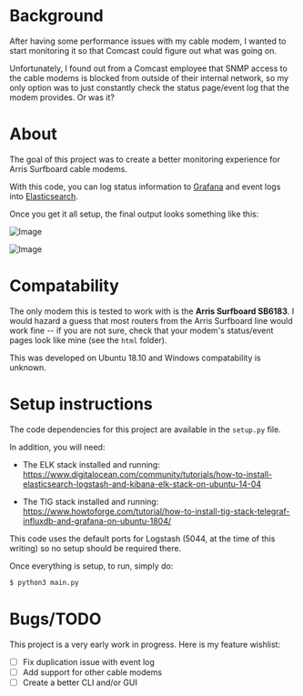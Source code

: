 # Background
After having some performance issues with my cable modem, I wanted to start monitoring it so that Comcast could figure out what was going on.

Unfortunately, I found out from a Comcast employee that SNMP access to the cable modems is blocked from outside of their internal network, so my only option was to just constantly check the status page/event log that the modem provides. Or was it?


# About

The goal of this project was to create a better monitoring experience for Arris Surfboard cable modems.

With this code, you can log status information to [Grafana](https://grafana.com/) and event logs into [Elasticsearch](https://www.elastic.co/).

Once you get it all setup, the final output looks something like this:

![Image](https://i.imgur.com/OnJKgKP.png)

![Image](https://i.imgur.com/58G21Q6.png)


# Compatability

The only modem this is tested to work with is the **Arris Surfboard SB6183**. I would hazard a guess that most routers from the Arris Surfboard line would work fine -- if you are not sure, check that your modem's status/event pages look like mine (see the `html` folder).

This was developed on Ubuntu 18.10 and Windows compatability is unknown.


# Setup instructions

The code dependencies for this project are available in the `setup.py` file.

In addition, you will need:

* The ELK stack installed and running: https://www.digitalocean.com/community/tutorials/how-to-install-elasticsearch-logstash-and-kibana-elk-stack-on-ubuntu-14-04

* The TIG stack installed and running: https://www.howtoforge.com/tutorial/how-to-install-tig-stack-telegraf-influxdb-and-grafana-on-ubuntu-1804/

This code uses the default ports for Logstash (5044, at the time of this writing) so no setup should be required there.

Once everything is setup, to run, simply do:

```bash
$ python3 main.py
```

# Bugs/TODO

This project is a very early work in progress. Here is my feature wishlist:

* [ ] Fix duplication issue with event log
* [ ] Add support for other cable modems
* [ ] Create a better CLI and/or GUI
